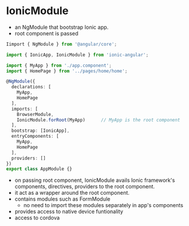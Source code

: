 # IonicModule
- an NgModule that bootstrap Ionic app.
- root component is passed

```typescript
Iimport { NgModule } from '@angular/core';

import { IonicApp, IonicModule } from 'ionic-angular';

import { MyApp } from './app.component';
import { HomePage } from '../pages/home/home';

@NgModule({
  declarations: [
    MyApp,
    HomePage
  ],
  imports: [
    BrowserModule,
    IonicModule.forRoot(MyApp)      // MyApp is the root component
  ],
  bootstrap: [IonicApp],
  entryComponents: [
    MyApp,
    HomePage
  ],
  providers: []
})
export class AppModule {}
```

- on passing root component, IonicModule avails Ionic framework's components, directives, providers to the root component.
- it act as a wrapper around the root component.
- contains modules such as FormModule
  * no need to import these modules separately in app's components
- provides access to native device funtionality
- access to cordova